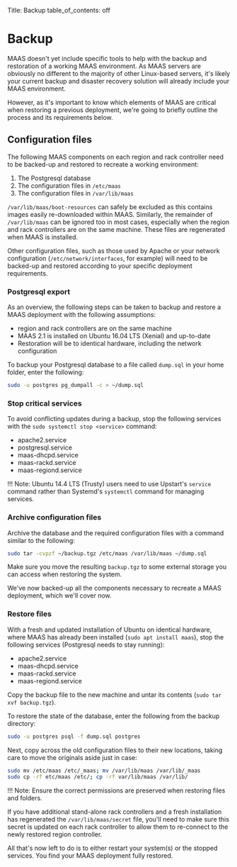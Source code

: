 Title: Backup
table_of_contents: off

# Backup

MAAS doesn't yet include specific tools to help with the backup and restoration
of a working MAAS environment. As MAAS servers are obviously no different to
the majority of other Linux-based servers, it's likely your current backup and
disaster recovery solution will already include your MAAS environment. 

However, as it's important to know which elements of MAAS are critical when
restoring a previous deployment, we're going to briefly outline the process and
its requirements below.

## Configuration files

The following MAAS components on each region and rack controller need to be
backed-up and restored to recreate a working environment:

1. The Postgresql database
1. The configuration files in `/etc/maas`
1. The configuration files in `/var/lib/maas`

`/var/lib/maas/boot-resources` can safely be excluded as this contains images
easily re-downloaded within MAAS. Similarly, the remainder of `/var/lib/maas`
can be ignored too in most cases, especially when the region and rack controllers
are on the same machine. These files are regenerated when MAAS is installed.

Other configuration files, such as those used by Apache or your network
configuration (`/etc/network/interfaces`, for example) will need to be
backed-up and restored according to your specific deployment requirements. 

### Postgresql export

As an overview, the following steps can be taken to backup and restore a
MAAS deployment with the following assumptions:

- region and rack controllers are on the same machine
- MAAS 2.1 is installed on Ubuntu 16.04 LTS (Xenial) and up-to-date
- Restoration will be to identical hardware, including the network configuration

To backup your Postgresql database to a file called `dump.sql` in your home
folder, enter the following:

```bash
sudo -u postgres pg_dumpall -c > ~/dump.sql
```
### Stop critical services

To avoid conflicting updates during a backup, stop the following services with
the `sudo systemctl stop <service>` command:

- apache2.service
- postgresql.service 
- maas-dhcpd.service
- maas-rackd.service
- maas-regiond.service

!!! Note: Ubuntu 14.4 LTS (Trusty) users need to use Upstart's `service`
command rather than Systemd's `systemctl` command for managing services.

### Archive configuration files

Archive the database and the required configuration files with a command
similar to the following:

```bash
sudo tar -cvpzf ~/backup.tgz /etc/maas /var/lib/maas ~/dump.sql
```
Make sure you move the resulting `backup.tgz` to some external storage you can access when
restoring the system. 

We've now backed-up all the components necessary to recreate a MAAS deployment,
which we'll cover now.

### Restore files

With a fresh and updated installation of Ubuntu on identical hardware, where
MAAS has already been installed (`sudo apt install maas`), stop the following
services (Postgresql needs to stay running):

- apache2.service
- maas-dhcpd.service
- maas-rackd.service
- maas-regiond.service

Copy the backup file to the new machine and untar its contents (`sudo tar xvf
backup.tgz`).

To restore the state of the database, enter the following from the backup
directory:

```bash
sudo -u postgres psql -f dump.sql postgres
```

Next, copy across the old configuration files to their new locations, taking
care to move the originals aside just in case:

```bash
sudo mv /etc/maas /etc/_maas; mv /var/lib/maas /var/lib/_maas
sudo cp -rf etc/maas /etc/; cp -rf var/lib/maas /var/lib/
```

!!! Note: Ensure the correct permissions are preserved when restoring files and
folders.

If you have additional stand-alone rack controllers and a fresh installation
has regenerated the  `/var/lib/maas/secret` file, you'll need to make sure this
secret is updated on each rack controller to allow them to re-connect to the
newly restored region controller.

All that's now left to do is to either restart your system(s) or the stopped
services. You find your MAAS deployment fully restored. 
